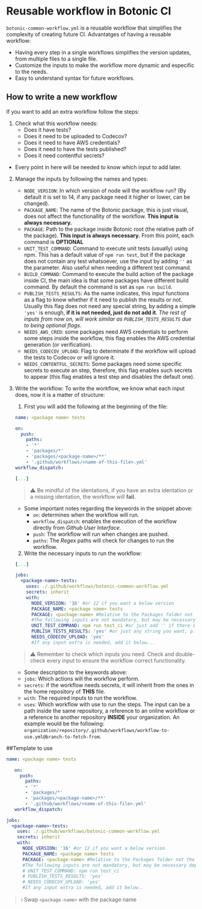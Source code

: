 # Reusable workflow in Botonic CI

`botonic-common-workflow.yml` is a reusable workflow that simplifies the complexity of creating future CI.
Advantatges of having a reusable workflow:

- Having every step in a single workflows simplifies the version updates, from multiple files to a single file.
- Customize the inputs to make the workflow more dynamic and especific to the needs.
- Easy to understand syntax for future workflows.

## How to write a new workflow

If you want to add an extra workflow follow the steps:

1. Check what this workflow needs:
   - Does it have tests?
   - Does it need to be uploaded to Codecov?
   - Does it need to have AWS credentials?
   - Does it need to have the tests published?
   - Does it need contentful secrets?

- Every point in here will be needed to know which input to add later.

2. Manage the inputs by following the names and types:

   - `NODE_VERSION`: In which version of node will the workflow run? (By default it is set to 14, if any package need it higher or lower, can be changed).
   - `PACKAGE_NAME`: The name of the Botonic package, this is just visual, does not affect the functionallity of the workflow. **This input is always necessary.**
   - `PACKAGE`: Path to the package inside Botonic root (the relative path of the package). **This input is always necessary.**
     From this point, each command is **OPTIONAL**
   - `UNIT_TEST_COMMAND`: Command to execute unit tests (usually) using npm. This has a default value of `npm run test`, but if the package does not contain any test whatsoever, use the input by adding `''` as the parameter. Also useful when needing a different test command.
   - `BUILD_COMMAND`: Command to execute the build action of the package inside CI, the main idea is that some packages have different build command. By default the command is set as `npm run build`.
   - `PUBLISH_TESTS_RESULTS`: As the name indicates, this input functions as a flag to know whether if it need to publish the results or not. Usually this flag does not need any special string, by adding a simple `'yes'` is enough, **if it is not needed, just do not add it**.
     _The rest of inputs from now on, will work similar as `PUBLISH_TESTS_RESULTS` due to being optional flags_.
   - `NEEDS_AWS_CRED`: some packages need AWS credentials to perform some steps inside the workflow, this flag enables the AWS credential generation (or verification).
   - `NEEDS_CODECOV_UPLOAD`: Flag to determinate if the workflow will upload the tests to Codecov or will ignore it.
   - `NEEDS_CONTENTFUL_SECRETS`: Some packages need some specific secrets to execute an step, therefore, this flag enables such secrets to appear (this flag enables a test step and disables the default one).

3. Write the workflow:
   To write the workflow, we know what each input does, now it is a matter of structure:

   1. First you will add the following at the beginning of the file:

   ```YAML
   name: <package name> tests

   on:
     push:
       paths:
       - '*'
       - 'packages/*'
       - 'packages/<package-name>/**'
       - '.github/workflows/<name-of-this-file>.yml'
   workflow_dispatch:

   [...]
   ```

   > :warning: Be mindful of the identations, if you have an extra identation or a missing identation, the workflow will **fail**.

   - Some important notes regarding the keywords in the snippet above:
     - `on`: determines when the workflow will run.
     - `workflow_dispatch`: enables the execution of the workflow directly from _Github User Interface_.
     - `push`: The workflow will run when changes are pushed.
     - `paths`: The _Regex_ paths will check for changes to run the workflow.

   2. Write the necessary inputs to run the workflow:

   ```yaml
   [...]

   jobs:
     <package-name>-tests:
       uses: ./.github/workflows/botonic-common-workflow.yml
       secrets: inherit
       with:
         NODE_VERSION: '16' #or 12 if you want a below version
         PACKAGE_NAME: <package name> tests
         PACKAGE: <package-name> #Relative to the Packages folder not the root folder.
         #The following inputs are not mandatory, but may be necessary depending on your needs
         UNIT_TEST_COMMAND: npm run test_ci #or just add '' if there is not tests in the package.
         PUBLISH_TESTS_RESULTS: 'yes' #or just any string you want, p.e. 'y'
         NEEDS_CODECOV_UPLOAD: 'yes'
         #If any input extra is needed, add it below...
   ```

   > :warning: Remember to check which inputs you need. Check and double-check every input to ensure the workflow correct functionality.

   - Some description to the keywords above:
   - `jobs`: Which actions will the workflow perform.
   - `secrets`: if the workflow needs secrets, it will inherit from the ones in the home repository of **THIS** file.
   - `with`: The required inputs to run the workflow.
   - `uses`: Which workflow with use to run the steps. The input can be a path inside the same repository, a reference to an online workflow or a reference to another repository **INSIDE** your organization. An example would be the following: `organization/repository/.github/workflows/workflow-to-use.yml@branch-to-fetch-from`.

##Template to use

```YAML
name: <package name> tests

   on:
     push:
       paths:
       - '*'
       - 'packages/*'
       - 'packages/<package-name>/**'
       - '.github/workflows/<name-of-this-file>.yml'
   workflow_dispatch:

jobs:
  <package-name>-tests:
    uses: ./.github/workflows/botonic-common-workflow.yml
    secrets: inherit
    with:
      NODE_VERSION: '16' #or 12 if you want a below version
      PACKAGE_NAME: <package name> tests
      PACKAGE: <package-name> #Relative to the Packages folder not the root folder.
      #The following inputs are not mandatory, but may be necessary depending on your needs
      # UNIT_TEST_COMMAND: npm run test_ci
      # PUBLISH_TESTS_RESULTS: 'yes'
      # NEEDS_CODECOV_UPLOAD: 'yes'
      #If any input extra is needed, add it below..
```

> :information_source: Swap `<package-name>` with the package name
